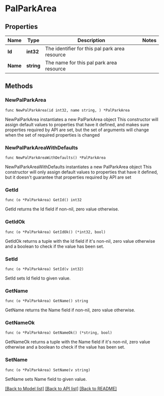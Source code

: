 # PalParkArea

## Properties

Name | Type | Description | Notes
------------ | ------------- | ------------- | -------------
**Id** | **int32** | The identifier for this pal park area resource | 
**Name** | **string** | The name for this pal park area resource | 

## Methods

### NewPalParkArea

`func NewPalParkArea(id int32, name string, ) *PalParkArea`

NewPalParkArea instantiates a new PalParkArea object
This constructor will assign default values to properties that have it defined,
and makes sure properties required by API are set, but the set of arguments
will change when the set of required properties is changed

### NewPalParkAreaWithDefaults

`func NewPalParkAreaWithDefaults() *PalParkArea`

NewPalParkAreaWithDefaults instantiates a new PalParkArea object
This constructor will only assign default values to properties that have it defined,
but it doesn't guarantee that properties required by API are set

### GetId

`func (o *PalParkArea) GetId() int32`

GetId returns the Id field if non-nil, zero value otherwise.

### GetIdOk

`func (o *PalParkArea) GetIdOk() (*int32, bool)`

GetIdOk returns a tuple with the Id field if it's non-nil, zero value otherwise
and a boolean to check if the value has been set.

### SetId

`func (o *PalParkArea) SetId(v int32)`

SetId sets Id field to given value.


### GetName

`func (o *PalParkArea) GetName() string`

GetName returns the Name field if non-nil, zero value otherwise.

### GetNameOk

`func (o *PalParkArea) GetNameOk() (*string, bool)`

GetNameOk returns a tuple with the Name field if it's non-nil, zero value otherwise
and a boolean to check if the value has been set.

### SetName

`func (o *PalParkArea) SetName(v string)`

SetName sets Name field to given value.



[[Back to Model list]](../README.md#documentation-for-models) [[Back to API list]](../README.md#documentation-for-api-endpoints) [[Back to README]](../README.md)


